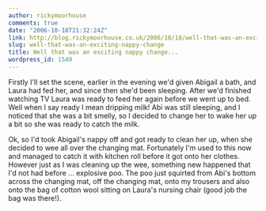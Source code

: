 ```yaml
---
author: rickymoorhouse
comments: true
date: "2006-10-18T21:32:24Z"
link: http://blog.rickymoorhouse.co.uk/2006/10/18/well-that-was-an-exciting-nappy-change/
slug: well-that-was-an-exciting-nappy-change
title: Well that was an exciting nappy change...
wordpress_id: 1549
---
```


Firstly I'll set the scene, earlier in the evening we'd given Abigail a bath, and Laura had fed her, and since then she'd been sleeping. After we'd finished watching TV Laura was ready to feed her again before we went up to bed. Well when I say ready I mean dripping milk! Abi was still sleeping, and I noticed that she was a bit smelly, so I decided to change her to wake her up a bit so she was ready to catch the milk.




Ok, so I'd took Abigail's nappy off and got ready to clean her up, when she decided to wee all over the changing mat. Fortunately I'm used to this now and managed to catch it with kitchen roll before it got onto her clothes. However just as I was cleaning up the wee, something new happened that I'd not had before ... explosive poo. The poo just squirted from Abi's bottom across the changing mat, off the changing mat, onto my trousers and also onto the bag of cotton wool sitting on Laura's nursing chair (good job the bag was there!).
